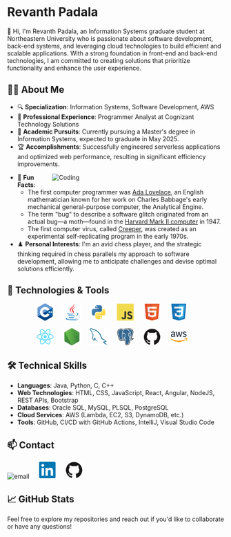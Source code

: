 # Revanth Padala

👋 Hi, I'm Revanth Padala, an Information Systems graduate student at Northeastern University who is passionate about software development, back-end systems, and leveraging cloud technologies to build efficient and scalable applications. With a strong foundation in front-end and back-end technologies, I am committed to creating solutions that prioritize functionality and enhance the user experience.

## 👨‍💻 About Me
- 🔍 **Specialization**: Information Systems, Software Development, AWS
- 💼 **Professional Experience**: Programmer Analyst at Cognizant Technology Solutions
- 🧠 **Academic Pursuits**: Currently pursuing a Master's degree in Information Systems, expected to graduate in May 2025.
- 🏆 **Accomplishments**: Successfully engineered serverless applications and optimized web performance, resulting in significant efficiency improvements.
<img align="right" alt="Coding" width="400" src="https://camo.githubusercontent.com/19db51af5f90f1b152bc0b9078f5fe97053955be5074f03f17019c70345bdcdb/68747470733a2f2f6d69726f2e6d656469756d2e636f6d2f6d61782f313336302f302a37513379765349765f7430696f4a2d5a2e676966">

- 🧩 **Fun Facts**:
  - The first computer programmer was [Ada Lovelace](https://en.wikipedia.org/wiki/Ada_Lovelace), an English mathematician known for her work on Charles Babbage's early mechanical general-purpose computer, the Analytical Engine.
  - The term "bug" to describe a software glitch originated from an actual bug—a moth—found in the [Harvard Mark II computer](https://en.wikipedia.org/wiki/Software_bug#Etymology) in 1947.
  - The first computer virus, called [Creeper](https://en.wikipedia.org/wiki/Creeper_(program)), was created as an experimental self-replicating program in the early 1970s.
- ♟️ **Personal Interests**: I'm an avid chess player, and the strategic thinking required in chess parallels my approach to software development, allowing me to anticipate challenges and devise optimal solutions efficiently.


## 🚀 Technologies & Tools
<p align="center">
  <img src="https://raw.githubusercontent.com/devicons/devicon/master/icons/cplusplus/cplusplus-original.svg" alt="cplusplus" width="40" height="40"/> &emsp;
  <img src="https://raw.githubusercontent.com/devicons/devicon/master/icons/java/java-original.svg" alt="java" width="40" height="40"/> &emsp;
  <img src="https://raw.githubusercontent.com/devicons/devicon/master/icons/python/python-original.svg" alt="python" width="40" height="40"/> &emsp;
  <img src="https://raw.githubusercontent.com/devicons/devicon/master/icons/javascript/javascript-original.svg" alt="javascript" width="40" height="40"/> &emsp;
  <img src="https://raw.githubusercontent.com/devicons/devicon/master/icons/html5/html5-original.svg" alt="html" width="40" height="40"/> &emsp;
  <img src="https://raw.githubusercontent.com/devicons/devicon/master/icons/css3/css3-original.svg" alt="css" width="40" height="40"/> &emsp;
</p>
<p align="center">
  <img src="https://raw.githubusercontent.com/devicons/devicon/master/icons/react/react-original.svg" alt="react" width="40" height="40"/> &emsp;
  <img src="https://raw.githubusercontent.com/devicons/devicon/master/icons/nodejs/nodejs-original.svg" alt="nodejs" width="40" height="40"/> &emsp;
  <img src="https://raw.githubusercontent.com/devicons/devicon/master/icons/mysql/mysql-original.svg" alt="mysql" width="40" height="40"/> &emsp;
  <img src="https://raw.githubusercontent.com/devicons/devicon/master/icons/postgresql/postgresql-original.svg" alt="postgresql" width="40" height="40"/> &emsp;
  <img src="https://raw.githubusercontent.com/devicons/devicon/master/icons/github/github-original.svg" alt="github" width="40" height="40"/> &emsp;
  <img src="https://raw.githubusercontent.com/devicons/devicon/master/icons/amazonwebservices/amazonwebservices-original-wordmark.svg" alt="aws" width="40" height="40"/> &emsp;
</p>

## 🛠️ Technical Skills

- **Languages**: Java, Python, C, C++
- **Web Technologies**: HTML, CSS, JavaScript, React, Angular, NodeJS, REST APIs, Bootstrap
- **Databases**: Oracle SQL, MySQL, PLSQL, PostgreSQL
- **Cloud Services**: AWS (Lambda, EC2, S3, DynamoDB, etc.)
- **Tools**: GitHub, CI/CD with GitHub Actions, IntelliJ, Visual Studio Code

## 📫 Contact

<a href="mailto:padala.r@northeastern.edu" style="text-decoration: none">
  <img src="https://img.icons8.com/ios-filled/50/000000/email-open.png" alt="email" width="40" height="40"/>
</a> &emsp;
<a href="http://www.linkedin.com/in/revanth-padala" style="text-decoration: none">
  <img src="https://raw.githubusercontent.com/devicons/devicon/master/icons/linkedin/linkedin-original.svg" alt="LinkedIn" width="40" height="40"/>
</a> &emsp;
<a href="https://github.com/RevanthPadala7976" style="text-decoration: none">
  <img src="https://raw.githubusercontent.com/devicons/devicon/master/icons/github/github-original.svg" alt="GitHub" width="40" height="40"/>
</a>


## 📈 GitHub Stats

Feel free to explore my repositories and reach out if you'd like to collaborate or have any questions!














